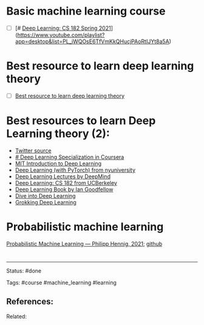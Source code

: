 # Basic machine learning course

- [ ] [# [Deep Learning: CS 182 Spring 2021](https://www.youtube.com/watch?v=rSY1pVGdZ4I&list=PL_iWQOsE6TfVmKkQHucjPAoRtIJYt8a5A)](https://www.youtube.com/playlist?app=desktop&list=PL_iWQOsE6TfVmKkQHucjPAoRtIJYt8a5A)



# Best resource to learn deep learning theory
- [ ] [Best resource to learn deep learning theory](https://theaisummer.com/deep-learning-theory-resources/)

# Best resources to learn Deep Learning theory (2):

- [Twitter source](https://twitter.com/KarSergios/status/1381605032248934403?s=1001)
- [# Deep Learning Specialization in Coursera](https://www.coursera.org/specializations/deep-learning)
- [MIT Introduction to Deep Learning](http://introtodeeplearning.com/)
- [Deep Learning (with PyTorch) from nyuniversity](https://atcold.github.io/pytorch-Deep-Learning/)
- [Deep Learning Lectures by DeepMind](https://www.youtube.com/playlist?list=PLqYmG7hTraZCDxZ44o4p3N5Anz3lLRVZF)
- [Deep Learning: CS 182 from UCBerkeley](https://www.youtube.com/playlist?list=PL_iWQOsE6TfVmKkQHucjPAoRtIJYt8a5A)
- [ Deep Learning Book by Ian Goodfellow](https://www.deeplearningbook.org/)
- [Dive into Deep Learning](https://d2l.ai/)
- [Grokking Deep Learning](https://www.manning.com/books/grokking-deep-learning)


# Probabilistic machine learning

[Probabilistic Machine Learning — Philipp Hennig, 2021](https://www.youtube.com/playlist?app=desktop&list=PL05umP7R6ij1tHaOFY96m5uX3J21a6yNd); [github](https://github.com/Layout-Parser/layout-parser)





# 

---
Status: #done

Tags: #course #machine_learning #learning 

References:
- 

Related:
